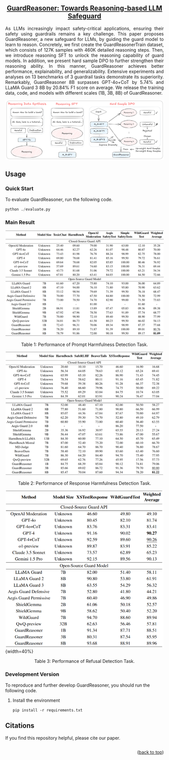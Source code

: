 

<div align="center">
<h2><a href="">	
GuardReasoner: Towards Reasoning-based LLM Safeguard</a></h2>
</a></h2>
</div>




<p align = "justify">
As LLMs increasingly impact safety-critical applications, ensuring their safety using guardrails remains a key challenge. This paper proposes GuardReasoner, a new safeguard for LLMs, by guiding the guard model to learn to reason. Concretely, we first create the GuardReasonerTrain dataset, which consists of 127K samples with 460K detailed reasoning steps. Then, we introduce reasoning SFT to unlock the reasoning capability of guard models. In addition, we present hard sample DPO to further strengthen their reasoning ability. In this manner, GuardReasoner achieves better performance, explainability, and generalizability. Extensive experiments and analyses on 13 benchmarks of 3 guardrail tasks demonstrate its superiority. Remarkably, GuardReasoner 8B surpasses GPT-4o+CoT by 5.74% and LLaMA Guard 3 8B by 20.84% F1 score on average. We release the training data, code, and models with different scales (1B, 3B, 8B) of GuardReasoner.
</p>

![overview](./assets/overview.png)









## Usage

### Quick Start
To evaluate GuardReasoner, run the following code.

```python
python ./evaluate.py
```







### Main Result



![prompt](./assets/prompt.png)

<p align="center">
Table 1: Performance of Prompt Harmfulness Detection Task.
</p>



![response](./assets/response.png)

<p align="center">
Table 2: Performance of Response Harmfulness Detection Task.
</p>


![refusal](./assets/refusal.png){width=40%}

<p align="center">
Table 3: Performance of Refusal Detection Task.
</p>



### Development Version

To reproduce and further develop GuardReasoner, you should run the following code.

1. Install the environment
    ```
    pip install -r requirements.txt
    ```






## Citations

If you find this repository helpful, please cite our paper.

```

```

<p align="right">(<a href="#top">back to top</a>)</p>

